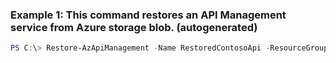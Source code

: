 ### Example 1: This command restores an API Management service from Azure storage blob. (autogenerated)
```powershell
PS C:\> Restore-AzApiManagement -Name RestoredContosoApi -ResourceGroupName ContosoGroup -SourceBlobName ContosoBackup.apimbackup -SourceContainerName ContosoBackups -StorageContext $StorageContext
```

